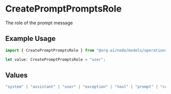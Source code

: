 # CreatePromptPromptsRole

The role of the prompt message

## Example Usage

```typescript
import { CreatePromptPromptsRole } from "@orq-ai/node/models/operations";

let value: CreatePromptPromptsRole = "user";
```

## Values

```typescript
"system" | "assistant" | "user" | "exception" | "tool" | "prompt" | "correction" | "expected_output"
```